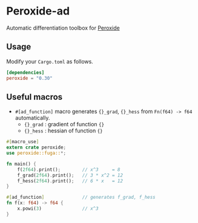# Peroxide-ad

Automatic differentiation toolbox for [Peroxide](https://github.com/Axect/Peroxide)

## Usage

Modify your `Cargo.toml` as follows.

```toml
[dependencies]
peroxide = "0.30"
```

## Useful macros

* `#[ad_function]` macro generates `{}_grad`, `{}_hess` from `Fn(f64) -> f64` automatically.
    * `{}_grad` : gradient of function `{}`
    * `{}_hess` : hessian of function `{}`

```rust
#[macro_use]
extern crate peroxide;
use peroxide::fuga::*;

fn main() {
    f(2f64).print();        // x^3     = 8
    f_grad(2f64).print();   // 3 * x^2 = 12
    f_hess(2f64).print();   // 6 * x   = 12
}

#[ad_function]              // generates f_grad, f_hess
fn f(x: f64) -> f64 {
    x.powi(3)               // x^3
}
```
